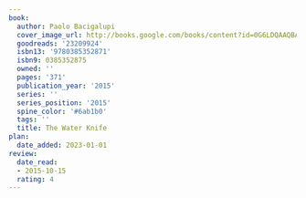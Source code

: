 ```yaml
---
book:
  author: Paolo Bacigalupi
  cover_image_url: http://books.google.com/books/content?id=0G6LDQAAQBAJ&printsec=frontcover&img=1&zoom=1&edge=curl&source=gbs_api
  goodreads: '23209924'
  isbn13: '9780385352871'
  isbn9: 0385352875
  owned: ''
  pages: '371'
  publication_year: '2015'
  series: ''
  series_position: '2015'
  spine_color: '#6ab1b0'
  tags: ''
  title: The Water Knife
plan:
  date_added: 2023-01-01
review:
  date_read:
  - 2015-10-15
  rating: 4
---
```

